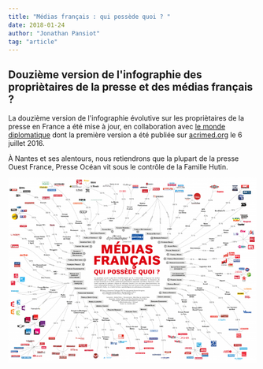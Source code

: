 ```yaml
---
title: "Médias français : qui possède quoi ? "
date: 2018-01-24
author: "Jonathan Pansiot"
tag: "article"
---
```

## Douzième version de l'infographie des propriètaires de la presse et des médias français ?

La douzième version de l'infographie évolutive sur les propriètaires de la presse en France a été mise à jour, en collaboration avec [le monde diplomatique](https://www.monde-diplomatique.fr) dont la première version a été publiée sur [acrimed.org](http://acrimed.org) le 6 juillet 2016.

À Nantes et ses alentours, nous retiendrons que la plupart de la presse Ouest France, Presse Océan vit sous le contrôle de la Famille Hutin.

![Cartographie des propriètaires de la presse en France](/static/images/12-version-infographie-media-qui-possede-quoi.png)
